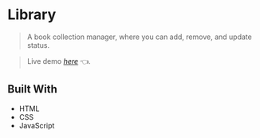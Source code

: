 # Library

> A book collection manager, where you can add, remove, and update status.

> Live demo [_here_](https://ahmed-mohadin.github.io/library/) 👈.

## Built With
- HTML
- CSS
- JavaScript
